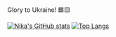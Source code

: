Glory to Ukraine! 🟦🟨  

[![Nika's GitHub stats](https://github-readme-stats.vercel.app/api?username=NikaKiria&count_private=true&show_icons=true&theme=midnight-purple)](https://github.com/anuraghazra/github-readme-stats) [![Top Langs](https://github-readme-stats.vercel.app/api/top-langs/?username=NikaKiria&layout=compact&theme=midnight-purple)](https://github.com/anuraghazra/github-readme-stats)
